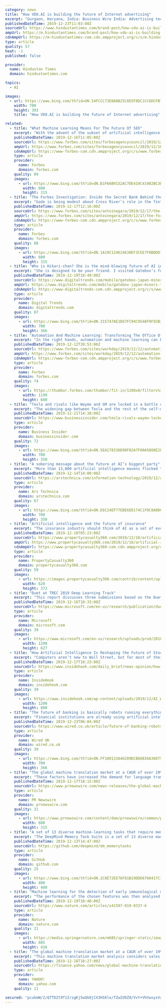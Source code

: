 ```yaml
---
category: news
title: "How VDO.AI is building the future of Internet advertising"
excerpt: "Gurgaon, Haryana, India: Business Wire India: Advertising technologies are undergoing a transformation. VDO.AI is the technology innovator in digital video. The company which derives its name, VDO.AI from its raison d’etre- the integration of video content with advanced targeting capabilities, has already reached over 300 million people ..."
publishedDateTime: 2019-12-23T11:03:00Z
sourceUrl: https://www.hindustantimes.com/brand-post/how-vdo-ai-is-building-the-future-of-internet-advertising/story-O4i8eSsZpY7v0LBni6YT2J.html
ampUrl: https://m.hindustantimes.com/brand-post/how-vdo-ai-is-building-the-future-of-internet-advertising/story-O4i8eSsZpY7v0LBni6YT2J_amp.html
cdnAmpUrl: https://m-hindustantimes-com.cdn.ampproject.org/c/s/m.hindustantimes.com/brand-post/how-vdo-ai-is-building-the-future-of-internet-advertising/story-O4i8eSsZpY7v0LBni6YT2J_amp.html
type: article
quality: 57
heat: -1
published: false

provider:
  name: Hindustan Times
  domain: hindustantimes.com

topics:
  - AI

images:
  - url: https://www.bing.com/th?id=ON.54FCCC73E0A0B25C8E5F8DC1CC6DCFB7
    width: 700
    height: 393
    title: "How VDO.AI is building the future of Internet advertising"

related:
  - title: "What Machine Learning Means For The Future Of SEO"
    excerpt: "With the advent of the subset of artificial intelligence called machine learning (ML), the next big sea change for digital marketing is already on the horizon. Depending on who you ask, ML will either bring about a revolutionary simplification of SEO or usher in the next generation of complex, multi-tiered strategies. Where does the truth lie?"
    publishedDateTime: 2019-12-16T11:05:00Z
    sourceUrl: https://www.forbes.com/sites/forbesagencycouncil/2019/12/16/what-machine-learning-means-for-the-future-of-seo/
    ampUrl: https://www.forbes.com/sites/forbesagencycouncil/2019/12/16/what-machine-learning-means-for-the-future-of-seo/amp/
    cdnAmpUrl: https://www-forbes-com.cdn.ampproject.org/c/s/www.forbes.com/sites/forbesagencycouncil/2019/12/16/what-machine-learning-means-for-the-future-of-seo/amp/
    type: article
    provider:
      name: Forbes
      domain: forbes.com
    quality: 89
    images:
      - url: https://www.bing.com/th?id=ON.B1F66B9152AC7DE419C41982BC3B9C58
        width: 600
        height: 315
  - title: "The Forbes Investigation: Inside the Secret Bank Behind the Fintech Boom"
    excerpt: "Gade is being modest about Cross River’s role in the fintech revolution. State-chartered banks like his have the regulatory ... Once you get beyond the slick iPhone apps and inflated tales of big-data mining and AI-generated lending decisions, you realize that many fintechs are nothing more than aggressive lending outfits for little-known ..."
    publishedDateTime: 2019-12-17T12:16:00Z
    sourceUrl: https://www.forbes.com/sites/antoinegara/2019/12/17/the-forbes-investigation-inside-the-secret-bank-behind-the-fintech-boom/
    ampUrl: https://www.forbes.com/sites/antoinegara/2019/12/17/the-forbes-investigation-inside-the-secret-bank-behind-the-fintech-boom/amp/
    cdnAmpUrl: https://www-forbes-com.cdn.ampproject.org/c/s/www.forbes.com/sites/antoinegara/2019/12/17/the-forbes-investigation-inside-the-secret-bank-behind-the-fintech-boom/amp/
    type: article
    provider:
      name: Forbes
      domain: forbes.com
    quality: 88
    images:
      - url: https://www.bing.com/th?id=ON.1A19C124624630EF3CEE7F8BDDD7E352
        width: 600
        height: 315
  - title: "Who is Hikari-chan? She is the mind-blowing future of AI in your home"
    excerpt: "She is designed to be your friend. I visited Gatebox’s futuristic offices in Tokyo’s tech paradise Akihabara, where I spoke to the company’s CEO Minori Takechi about the product that’s breaking new ground in artificial intelligence (AI) in the home. Azuma Hikari is the name of the character who lives inside the Gatebox enclosure."
    publishedDateTime: 2019-12-19T18:49:00Z
    sourceUrl: https://www.digitaltrends.com/mobile/gatebox-japan-minori-takechi-interview/
    ampUrl: https://www.digitaltrends.com/mobile/gatebox-japan-minori-takechi-interview/?amp
    cdnAmpUrl: https://www-digitaltrends-com.cdn.ampproject.org/c/s/www.digitaltrends.com/mobile/gatebox-japan-minori-takechi-interview/?amp
    type: article
    provider:
      name: Digital Trends
      domain: digitaltrends.com
    quality: 87
    images:
      - url: https://www.bing.com/th?id=ON.315747AE1D67FC94C9548F9F92B34C02
        width: 700
        height: 366
  - title: "Automation And Machine Learning: Transforming The Office Of The CFO"
    excerpt: "In the right hands, automation and machine learning can be a fantastic combination for CFOs ... Accenture’s global talent and organization lead for financial services, Andrew Woolf, says the challenge for businesses is to “pivot their workforce to ..."
    publishedDateTime: 2019-12-12T20:53:00Z
    sourceUrl: https://www.forbes.com/sites/workday/2019/12/12/automation-and-machine-learning-transforming-the-office-of-the-cfo/
    ampUrl: https://www.forbes.com/sites/workday/2019/12/12/automation-and-machine-learning-transforming-the-office-of-the-cfo/amp/
    cdnAmpUrl: https://www-forbes-com.cdn.ampproject.org/c/s/www.forbes.com/sites/workday/2019/12/12/automation-and-machine-learning-transforming-the-office-of-the-cfo/amp/
    type: article
    provider:
      name: Forbes
      domain: forbes.com
    quality: 74
    images:
      - url: https://thumbor.forbes.com/thumbor/fit-in/1200x0/filters%3Aformat%28jpg%29/https%3A%2F%2Fspecials-images.forbesimg.com%2Fimageserve%2F5df289ffe961e1000738f1ce%2F0x0.jpg
        width: 1199
        height: 600
  - title: "Tesla and rivals like Waymo and GM are locked in a battle over the future of self-driving cars"
    excerpt: "The widening gap between Tesla and the rest of the self-driving-vehicle industry has created two distinct visions for the future of the technology."
    publishedDateTime: 2019-12-21T14:38:00Z
    sourceUrl: https://www.businessinsider.com/tesla-rivals-waymo-locked-in-battle-over-self-driving-cars-2019-12
    type: article
    provider:
      name: Business Insider
      domain: businessinsider.com
    quality: 72
    images:
      - url: https://www.bing.com/th?id=ON.5EA178336D98F02A7F00A5888E2F18ED
        width: 700
        height: 350
  - title: "A sobering message about the future at AI’s biggest party"
    excerpt: "More than 13,000 artificial intelligence mavens flocked to Vancouver this week for the world’s leading academic AI conference, NeurIPS. The venue included a maze of colorful corporate booths aiming to lure recruits for projects like software that plays doctor. Google handed out free luggage scales and socks depicting the colorful bikes ..."
    publishedDateTime: 2019-12-14T14:00:00Z
    sourceUrl: https://arstechnica.com/information-technology/2019/12/a-sobering-message-about-the-future-at-ais-biggest-party/?comments=1
    type: article
    provider:
      name: Ars Technica
      domain: arstechnica.com
    quality: 67
    images:
      - url: https://www.bing.com/th?id=ON.E6C24EF77EBE6ED174C1F0C8A0D6F082
        width: 700
        height: 350
  - title: "Artificial intelligence and the future of insurance"
    excerpt: "The insurance industry should think of AI as a set of exciting tools to learn about, use and improve business processes. (Photo: Shutterstock) Artificial intelligence (AI) is changing the world. From game shows — where IBM Watson wins at Jeopardy — to medical advances and business decisions, the implications are staggering. Due to the ..."
    publishedDateTime: 2019-12-18T05:23:00Z
    sourceUrl: https://www.propertycasualty360.com/2019/12/18/artificial-intelligence-and-the-future-of-insurance/
    ampUrl: https://www.propertycasualty360.com/2019/12/18/artificial-intelligence-and-the-future-of-insurance/?amp=1
    cdnAmpUrl: https://www-propertycasualty360-com.cdn.ampproject.org/c/s/www.propertycasualty360.com/2019/12/18/artificial-intelligence-and-the-future-of-insurance/?amp=1
    type: article
    provider:
      name: PropertyCasualty360
      domain: propertycasualty360.com
    quality: 59
    images:
      - url: https://images.propertycasualty360.com/contrib/content/uploads/sites/414/2019/12/AI-Shutterstock.jpg
        width: 620
        height: 372
  - title: "Duet at TREC 2019 Deep Learning Track"
    excerpt: "This report discusses three submissions based on the Duet architecture to the Deep Learning track at TREC 2019. For the document retrieval task, we adapt the Duet model to ingest a “multiple field” view of documents—we refer to the new architecture as Duet with Multiple Fields (DuetMF). A second submission combines the DuetMF model with ..."
    publishedDateTime: 2019-12-16T18:33:00Z
    sourceUrl: https://www.microsoft.com/en-us/research/publication/duet-at-trec-2019-deep-learning-track/
    type: article
    provider:
      name: Microsoft
      domain: microsoft.com
    quality: 39
    images:
      - url: https://www.microsoft.com/en-us/research/uploads/prod/2018/11/Automated_Hero_Image_MSR_Social_11_2018_1200x627.png
        width: 1200
        height: 627
  - title: "How Artificial Intelligence Is Reshaping the Future of Stock Picking"
    excerpt: "Computers aren’t new to Wall Street, but for most of their lives, their function has been primarily quantitative. That, says Forbes‘ William Baldwin, is about to change thanks to the rise of artificial intelligence. Created by a trio of former MBA classmates at at UC Berkeley, EquBot is the answer to its creators’ dream of producing a ..."
    publishedDateTime: 2019-12-17T18:23:00Z
    sourceUrl: https://www.insidehook.com/daily_brief/news-opinion/how-artificial-intelligence-is-reshaping-the-future-of-stock-picking
    type: article
    provider:
      name: InsideHook
      domain: insidehook.com
    quality: 39
    images:
      - url: https://www.insidehook.com/wp-content/uploads/2019/12/AI_Wall_Street.jpg?fit=1200%2C800
        width: 1200
        height: 800
  - title: "The future of banking is basically robots running everything"
    excerpt: "Financial institutions are already using artificial intelligence to cut costs and deliver new services ... whether that’s by a call centre agent, or a robot that impersonates a mortgage vendor. The big change in financial services will come when customers use AI to assess offers from financial institutions. They will have access to AI ..."
    publishedDateTime: 2019-12-23T06:04:00Z
    sourceUrl: https://www.wired.co.uk/article/future-of-banking-robots
    type: article
    provider:
      name: Wired UK
      domain: wired.co.uk
    quality: 39
    images:
      - url: https://www.bing.com/th?id=ON.FF100133A46209DCB66B36A36075374F
        width: 700
        height: 366
  - title: "The global machine translation market at a CAGR of over 19% during the forecast period"
    excerpt: "These factors have increased the demand for language translation and interpretation services which will lead to the expansion of the global machine translation market at a CAGR of over 19% during the forecast period. Increase in localization of video ..."
    publishedDateTime: 2019-12-17T18:15:00Z
    sourceUrl: https://www.prnewswire.com/news-releases/the-global-machine-translation-market-at-a-cagr-of-over-19-during-the-forecast-period-300975942.html
    type: article
    provider:
      name: PR Newswire
      domain: prnewswire.com
    quality: 31
    images:
      - url: https://www.prnewswire.com/content/dam/prnewswire/common/prn_facebook_sharing_logo.jpg
        width: 600
        height: 315
  - title: "A set of 13 diverse machine-learning tasks that require memory to solve."
    excerpt: "The DeepMind Memory Task Suite is a set of 13 diverse machine-learning tasks that require memory to solve. They are constructed to let us evaluate generalization performance on a memory-specific holdout set. NOTE: The 5 other tasks in the Suite are in Psychlab and DMLab, not Unity. Psychlab is part of DMLab. DMLab has a separate set of ..."
    publishedDateTime: 2019-12-13T14:47:00Z
    sourceUrl: https://github.com/deepmind/dm_memorytasks
    type: article
    provider:
      name: GitHub
      domain: github.com
    quality: 25
    images:
      - url: https://www.bing.com/th?id=ON.2C8E72EE76F81B19DDD6768417C15F1D
        width: 400
        height: 400
  - title: "Machine learning for the detection of early immunological markers as predictors of multi-organ dysfunction"
    excerpt: "The performance of the chosen features was then analysed through multivariate, and univariate machine learning models, with generalized linear models (GLM) having the best performance. Due to the high correlation between NISS and PS14 and the fact that they aggregate complex information such as gravity of the wound to estimate the extent of ..."
    publishedDateTime: 2019-12-19T10:40:00Z
    sourceUrl: https://www.nature.com/articles/s41597-019-0337-6
    type: article
    provider:
      name: Nature
      domain: nature.com
    quality: 21
    images:
      - url: https://media.springernature.com/m685/springer-static/image/art%3A10.1038%2Fs41597-019-0337-6/MediaObjects/41597_2019_337_Fig1_HTML.png
        width: 685
        height: 416
  - title: "The global machine translation market at a CAGR of over 19% during the forecast period"
    excerpt: "This machine translation market analysis considers sales from the defense, IT, automotive, and healthcare. Our study also finds the sales of machine translation in APAC, Europe, MEA, North America, and South America. In 2018, the defense segment had a significant market share, and this trend is expected to continue over the forecast period."
    publishedDateTime: 2019-12-18T18:27:00Z
    sourceUrl: https://finance.yahoo.com/news/global-machine-translation-market-cagr-191500691.html
    type: article
    provider:
      name: YAHOO!
      domain: yahoo.com
    quality: 11

secured: "pcukmW/2/QfTDZt9T1IrzgKj5wQk0jCX3HS6le/fZwZd9Z0/VvY+VhVwxysVa4Dbl+EoU7ybwL/dgfqQ+XacRp363jT7xMLU+4RNmJT0ib5xdNBr1FQsFtLUV/ZkdBp2mEJFe83tM5woHs/3NEXgGyQsEAjZX5jOWZ+uPRerR+RaFg4DR6JoDSBdPpJkwobTy5uBpeuNqAzIRjA96Zwautrsf9832SvYdO8DwU5u0I8cgxMalIspyf8Lcaz1mP+J4qYQ6grSW7DdW4YAB6+YGg==;AiCiaLaucCu0D6FRX78ALg=="
---
```


